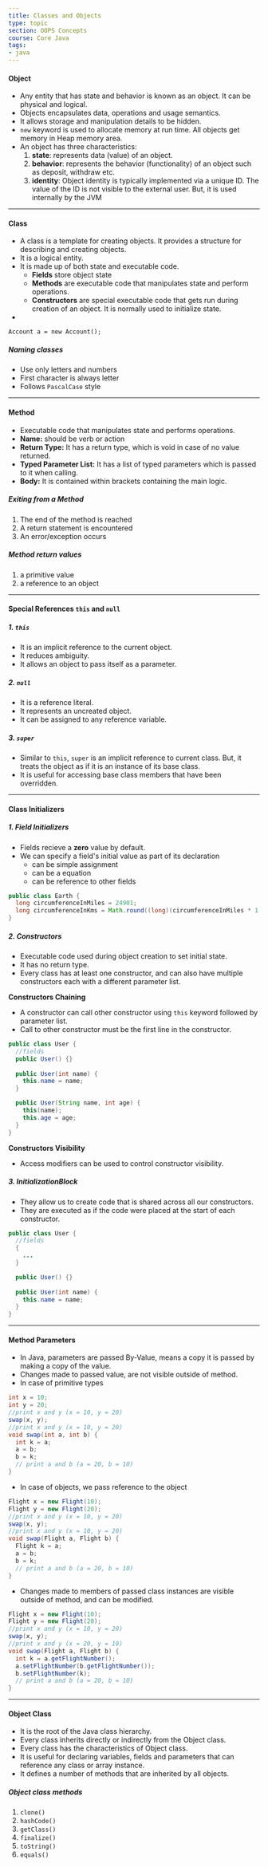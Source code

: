 ```yaml
---
title: Classes and Objects
type: topic
section: OOPS Concepts
course: Core Java
tags:
- java
---
```

#### Object
- Any entity that has state and behavior is known as an object. It can be physical and logical.
- Objects encapsulates data, operations and usage semantics.
- It allows storage and manipulation details to be hidden.
- `new` keyword is used to allocate memory at run time. All objects get memory in Heap memory area.
- An object has three characteristics:
  1. **state**: represents data (value) of an object.
	2. **behavior**: represents the behavior (functionality) of an object such as deposit, withdraw etc.
	3. **identity**: Object identity is typically implemented via a unique ID. The value of the ID is not visible to the external user. But, it is used internally by the JVM

---
#### Class
- A class is a template for creating objects. It provides a structure for describing and creating objects.
- It is a logical entity.
- It is made up of both state and executable code.
  - **Fields** store object state
  - **Methods** are executable code that manipulates state and perform operations.
  - **Constructors** are special executable code that gets run during creation of an object. It is normally used to initialize state.
- 
```
Account a = new Account();
```
##### Naming classes
- Use only letters and numbers
- First character is always letter
- Follows `PascalCase` style

---
#### Method
- Executable code that manipulates state and performs operations.
- **Name:** should be verb or action
- **Return Type:** It has a return type, which is void in case of no value returned.
- **Typed Parameter List:** It has a list of typed parameters which is passed to it when calling.
- **Body:** It is contained within brackets containing the main logic.

##### Exiting from a Method
1. The end of the method is reached
2. A return statement is encountered
3. An error/exception occurs

##### Method return values
1. a primitive value
2. a reference to an object

---
#### Special References `this` and `null`
##### 1. `this`
- It is an implicit reference to the current object.
- It reduces ambiguity.
- It allows an object to pass itself as a parameter.

##### 2. `null`
- It is a reference literal.
- It represents an uncreated object.
- It can be assigned to any reference variable.

##### 3. `super`
- Similar to `this`, `super` is an implicit reference to current class. But, it treats the object as if it is an instance of its base class.
- It is useful for accessing base class members that have been overridden.

---
#### Class Initializers
##### 1. Field Initializers
- Fields recieve a **zero** value by default.
- We can specify a field's initial value as part of its declaration
  - can be simple assignment
  - can be a equation
  - can be reference to other fields

```java
public class Earth {
  long circumferenceInMiles = 24901;
  long circumferenceInKms = Math.round((long)(circumferenceInMiles * 1.6d));
}
```

##### 2. Constructors
- Executable code used during object creation to set initial state.
- It has no return type. 
- Every class has at least one constructor, and can also have multiple constructors each with a different parameter list.

**Constructors Chaining**
- A constructor can call other constructor using `this` keyword followed by parameter list.
- Call to other constructor must be the first line in the constructor.

```java
public class User {
  //fields
  public User() {}
  
  public User(int name) {
    this.name = name;
  }

  public User(String name, int age) {
    this(name);
    this.age = age;
  }
}
```

**Constructors Visibility**
- Access modifiers can be used to control constructor visibility.

##### 3. InitializationBlock
- They allow us to create code that is shared across all our constructors.
- They are executed as if the code were placed at the start of each constructor.
```java
public class User {
  //fields
  {
    ...
  }

  public User() {}
  
  public User(int name) {
    this.name = name;
  }
}
```

---
#### Method Parameters
- In Java, parameters are passed By-Value, means a copy it is passed by making a copy of the value.
- Changes made to passed value, are not visible outside of method.
- In case of primitive types
```java
int x = 10;
int y = 20;
//print x and y (x = 10, y = 20)
swap(x, y);
//print x and y (x = 10, y = 20)
void swap(int a, int b) {
  int k = a;
  a = b;
  b = k;
  // print a and b (a = 20, b = 10)
}
```

- In case of objects, we pass reference to the object
```java
Flight x = new Flight(10);
Flight y = new Flight(20);
//print x and y (x = 10, y = 20)
swap(x, y);
//print x and y (x = 10, y = 20)
void swap(Flight a, Flight b) {
  Flight k = a;
  a = b;
  b = k;
  // print a and b (a = 20, b = 10)
}
```
- Changes made to members of passed class instances are visible outside of method, and can be modified.
```java
Flight x = new Flight(10);
Flight y = new Flight(20);
//print x and y (x = 10, y = 20)
swap(x, y);
//print x and y (x = 20, y = 10)
void swap(Flight a, Flight b) {
  int k = a.getFlightNumber();
  a.setFlightNumber(b.getFlightNumber());
  b.setFlightNumber(k);
  // print a and b (a = 20, b = 10)
}
```

---
#### Object Class
- It is the root of the Java class hierarchy.
- Every class inherits directly or indirectly from the Object class.
- Every class has the characteristics of Object class.
- It is useful for declaring variables, fields and parameters that can reference any class or array instance.
- It defines a number of methods that are inherited by all objects.

##### Object class methods
1. `clone()`
2. `hashCode()`
3. `getClass()`
4. `finalize()`
5. `toString()`
6. `equals()`



